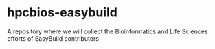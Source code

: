 # hpcbios-easybuild
A repository where we will collect the Bioinformatics and Life Sciences efforts of EasyBuild contributors
